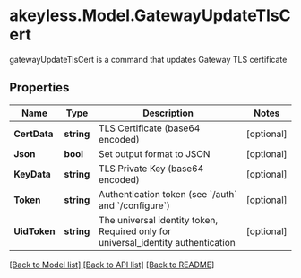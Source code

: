 # akeyless.Model.GatewayUpdateTlsCert
gatewayUpdateTlsCert is a command that updates Gateway TLS certificate

## Properties

Name | Type | Description | Notes
------------ | ------------- | ------------- | -------------
**CertData** | **string** | TLS Certificate (base64 encoded) | [optional] 
**Json** | **bool** | Set output format to JSON | [optional] 
**KeyData** | **string** | TLS Private Key (base64 encoded) | [optional] 
**Token** | **string** | Authentication token (see &#x60;/auth&#x60; and &#x60;/configure&#x60;) | [optional] 
**UidToken** | **string** | The universal identity token, Required only for universal_identity authentication | [optional] 

[[Back to Model list]](../README.md#documentation-for-models) [[Back to API list]](../README.md#documentation-for-api-endpoints) [[Back to README]](../README.md)

